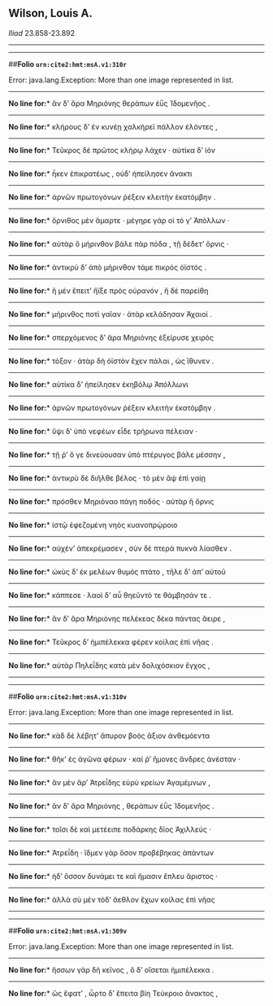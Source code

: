 ## Wilson, Louis A.

*Iliad* 23.858-23.892

---

---

##**Folio `urn:cite2:hmt:msA.v1:310r`**



Error: java.lang.Exception: More than one image represented in list.

--- 

 **No line for:*** ἂν δʼ ἄρα Μηριόνης θεράπων ἐῢς Ἰδομενῆος .

--- 

 **No line for:*** κλήρους δʼ ἐν κυνέῃ χαλκήρεϊ πάλλον ἑλόντες ,

--- 

 **No line for:*** Τεῦκρος δὲ πρῶτος κλήρῳ λάχεν · αὐτίκα δʼ ἰὸν

--- 

 **No line for:*** ἧκεν ἐπικρατέως , οὐδʼ ἠπείλησεν ἄνακτι

--- 

 **No line for:*** ἀρνῶν πρωτογόνων ῥέξειν κλειτὴν ἑκατόμβην .

--- 

 **No line for:*** ὄρνιθος μὲν ἅμαρτε · μέγηρε γάρ οἱ τό γʼ Ἀπόλλων ·

--- 

 **No line for:*** αὐτὰρ ὃ μήρινθον βάλε πὰρ πόδα , τῇ δέδετʼ ὄρνις ·

--- 

 **No line for:*** ἀντικρὺ δʼ ἀπὸ μήρινθον τάμε πικρὸς ὀϊστός .

--- 

 **No line for:*** ἣ μὲν ἔπειτʼ ἤϊξε πρὸς οὐρανόν , ἣ δὲ παρείθη

--- 

 **No line for:*** μήρινθος ποτὶ γαῖαν · ἀτὰρ κελάδησαν Ἀχαιοί .

--- 

 **No line for:*** σπερχόμενος δʼ ἄρα Μηριόνης ἐξείρυσε χειρὸς

--- 

 **No line for:*** τόξον · ἀτὰρ δὴ ὀϊστὸν ἔχεν πάλαι , ὡς ἴθυνεν .

--- 

 **No line for:*** αὐτίκα δʼ ἠπείλησεν ἑκηβόλῳ Ἀπόλλωνι

--- 

 **No line for:*** ἀρνῶν πρωτογόνων ῥέξειν κλειτὴν ἑκατόμβην .

--- 

 **No line for:*** ὕψι δʼ ὑπὸ νεφέων εἶδε τρήρωνα πέλειαν ·

--- 

 **No line for:*** τῇ ῥʼ ὅ γε δινεύουσαν ὑπὸ πτέρυγος βάλε μέσσην ,

--- 

 **No line for:*** ἀντικρὺ δὲ διῆλθε βέλος · τὸ μὲν ἂψ ἐπὶ γαίῃ

--- 

 **No line for:*** πρόσθεν Μηριόναο πάγη ποδός · αὐτὰρ ἣ ὄρνις

--- 

 **No line for:*** ἱστῷ ἐφεζομένη νηὸς κυανοπρῴροιο

--- 

 **No line for:*** αὐχένʼ ἀπεκρέμασεν , σὺν δὲ πτερὰ πυκνὰ λίασθεν .

--- 

 **No line for:*** ὠκὺς δʼ ἐκ μελέων θυμὸς πτάτο , τῆλε δʼ ἀπʼ αὐτοῦ

--- 

 **No line for:*** κάππεσε · λαοὶ δʼ αὖ θηεῦντό τε θάμβησάν τε .

--- 

 **No line for:*** ἂν δʼ ἄρα Μηριόνης πελέκεας δέκα πάντας ἄειρε ,

--- 

 **No line for:*** Τεῦκρος δʼ ἡμιπέλεκκα φέρεν κοίλας ἐπὶ νῆας .

--- 

 **No line for:*** αὐτὰρ Πηλεΐδης κατὰ μὲν δολιχόσκιον ἔγχος ,

---

---

##**Folio `urn:cite2:hmt:msA.v1:310v`**



Error: java.lang.Exception: More than one image represented in list.

--- 

 **No line for:*** κὰδ δὲ λέβητʼ ἄπυρον βοὸς ἄξιον ἀνθεμόεντα

--- 

 **No line for:*** θῆκʼ ἐς ἀγῶνα φέρων · καί ῥʼ ἥμονες ἄνδρες ἀνέσταν ·

--- 

 **No line for:*** ἂν μὲν ἄρʼ Ἀτρεΐδης εὐρὺ κρείων Ἀγαμέμνων ,

--- 

 **No line for:*** ἂν δʼ ἄρα Μηριόνης , θεράπων ἐῢς Ἰδομενῆος .

--- 

 **No line for:*** τοῖσι δὲ καὶ μετέειπε ποδάρκης δῖος Ἀχιλλεύς ·

--- 

 **No line for:*** Ἀτρεΐδη · ἴδμεν γὰρ ὅσον προβέβηκας ἁπάντων

--- 

 **No line for:*** ἠδʼ ὅσσον δυνάμει τε καὶ ἥμασιν ἔπλευ ἄριστος ·

--- 

 **No line for:*** ἀλλὰ σὺ μὲν τόδʼ ἄεθλον ἔχων κοίλας ἐπὶ νῆας

---

---

##**Folio `urn:cite2:hmt:msA.v1:309v`**



Error: java.lang.Exception: More than one image represented in list.

--- 

 **No line for:*** ἥσσων γὰρ δὴ κεῖνος , ὃ δʼ οἴσεται ἡμιπέλεκκα .

--- 

 **No line for:*** ὣς ἔφατʼ , ὦρτο δʼ ἔπειτα βίη Τεύκροιο ἄνακτος ,